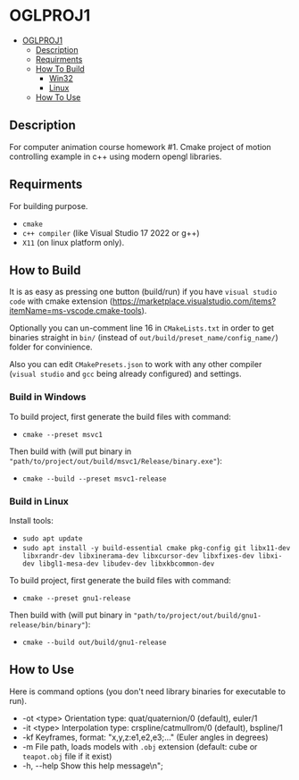 # OGLPROJ1
- [OGLPROJ1](#)
	- [Description](#description)
	- [Requirments](#requirments)
	- [How To Build](#how-to-build)
		- [Win32](#build-in-windows)
		- [Linux](#build-in-linux)
	- [How To Use](#how-to-use)

## Description

For computer animation course homework #1. Cmake project of motion controlling example in c++ using modern opengl libraries.

## Requirments

For building purpose.

- `cmake`
- `c++ compiler` (like Visual Studio 17 2022 or g++)
- `X11` (on linux platform only).

## How to Build

It is as easy as pressing one button (build/run) if you have `visual studio code` with cmake extension (https://marketplace.visualstudio.com/items?itemName=ms-vscode.cmake-tools).

Optionally you can un-comment line 16 in `CMakeLists.txt` in order to get binaries straight in `bin/` (instead of `out/build/preset_name/config_name/`) folder for convinience.

Also you can edit `CMakePresets.json` to work with any other compiler (`visual studio` and `gcc` being already configured) and settings.

### Build in Windows

To build project, first generate the build files with command:

- `cmake --preset msvc1`

Then build with (will put binary in `"path/to/project/out/build/msvc1/Release/binary.exe"`):

- `cmake --build --preset msvc1-release`

### Build in Linux

Install tools:

- `sudo apt update`
- `sudo apt install -y build-essential cmake pkg-config git libx11-dev libxrandr-dev libxinerama-dev libxcursor-dev libxfixes-dev libxi-dev libgl1-mesa-dev libudev-dev libxkbcommon-dev`

To build project, first generate the build files with command:

- `cmake --preset gnu1-release`

Then build with (will put binary in `"path/to/project/out/build/gnu1-release/bin/binary"`):

- `cmake --build out/build/gnu1-release`

## How to Use

Here is command options (you don't need library binaries for executable to run).

- -ot <type\> Orientation type: quat/quaternion/0 (default), euler/1
- -it <type\> Interpolation type: crspline/catmullrom/0 (default), bspline/1
- -kf <list> Keyframes, format: "x,y,z:e1,e2,e3;..." (Euler angles in degrees)
- -m <file>  File path, loads models with `.obj` extension (default: cube or `teapot.obj` file if it exist)
- -h, --help Show this help message\n";